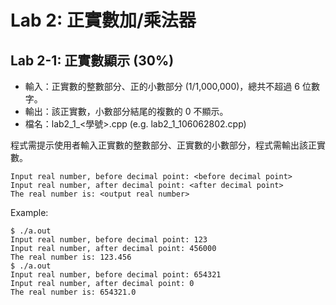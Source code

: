 # Lab 2: 正實數加/乘法器

## Lab 2-1: 正實數顯示 (30%)

* 輸入：正實數的整數部分、正的小數部分 (1/1,000,000)，總共不超過 6 位數字。
* 輸出：該正實數，小數部分結尾的複數的 0 不顯示。
* 檔名：lab2_1_<學號>.cpp (e.g. lab2_1_106062802.cpp)

程式需提示使用者輸入正實數的整數部分、正實數的小數部分，程式需輸出該正實數。

```text
Input real number, before decimal point: <before decimal point>
Input real number, after decimal point: <after decimal point>
The real number is: <output real number>
```

Example:

```console
$ ./a.out
Input real number, before decimal point: 123
Input real number, after decimal point: 456000
The real number is: 123.456
$ ./a.out
Input real number, before decimal point: 654321
Input real number, after decimal point: 0
The real number is: 654321.0
```
